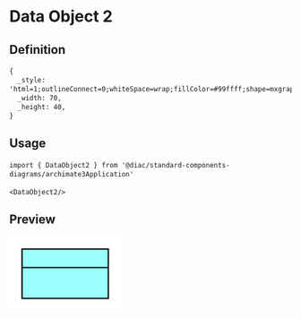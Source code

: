 # Data Object 2

## Definition

```
{
  _style: 'html=1;outlineConnect=0;whiteSpace=wrap;fillColor=#99ffff;shape=mxgraph.archimate3.businessObject;overflow=fill;',
  _width: 70,
  _height: 40,
}
```

## Usage

```
import { DataObject2 } from '@diac/standard-components-diagrams/archimate3Application'

<DataObject2/>
```

## Preview

<img src="./data-object-2.png" width="200"/>
